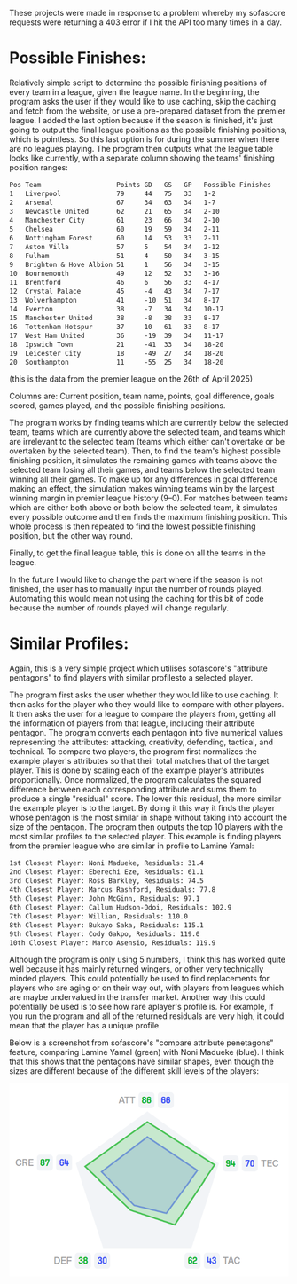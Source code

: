 These projects were made in response to a problem whereby my sofascore requests were returning a 403 
error if I hit the API too many times in a day.

# Possible Finishes:

Relatively simple script to determine the possible finishing positions of every team in a league, 
given the league name. In the beginning, the program asks the user if they would like to use caching,
skip the caching and fetch from the website, or use a pre-prepared dataset from the premier league.
I added the last option because if the season is finished, it's just going to output the final 
league positions as the possible finishing positions, which is pointless. So this last option is for 
during the summer when there are no leagues playing. The program then outputs what the league table 
looks like currently, with a separate column showing the teams' finishing position ranges:

```
Pos Team                   Points GD   GS   GP   Possible Finishes
1   Liverpool              79     44   75   33   1-2              
2   Arsenal                67     34   63   34   1-7              
3   Newcastle United       62     21   65   34   2-10             
4   Manchester City        61     23   66   34   2-10             
5   Chelsea                60     19   59   34   2-11             
6   Nottingham Forest      60     14   53   33   2-11             
7   Aston Villa            57     5    54   34   2-12             
8   Fulham                 51     4    50   34   3-15             
9   Brighton & Hove Albion 51     1    56   34   3-15             
10  Bournemouth            49     12   52   33   3-16             
11  Brentford              46     6    56   33   4-17             
12  Crystal Palace         45     -4   43   34   7-17             
13  Wolverhampton          41     -10  51   34   8-17             
14  Everton                38     -7   34   34   10-17            
15  Manchester United      38     -8   38   33   8-17             
16  Tottenham Hotspur      37     10   61   33   8-17             
17  West Ham United        36     -19  39   34   11-17            
18  Ipswich Town           21     -41  33   34   18-20            
19  Leicester City         18     -49  27   34   18-20            
20  Southampton            11     -55  25   34   18-20            
```

(this is the data from the premier league on the 26th of April 2025)

Columns are: Current position, team name, points, goal difference, goals scored, games played, and 
the possible finishing positions.

The program works by finding teams which are currently below the selected team, teams which are 
currently above the selected team, and teams which are irrelevant to the selected team (teams which 
either can't overtake or be overtaken by the selected team). Then, to find the team's highest 
possible finishing position, it simulates the remaining games with teams above the selected team 
losing all their games, and teams below the selected team winning all their games. To make up for 
any differences in goal difference making an effect, the simulation makes winning teams win by the 
largest winning margin in premier league history (9–0). For matches between teams which are either 
both above or both below the selected team, it simulates every possible outcome and then finds 
the maximum finishing position. This whole process is then repeated to find the lowest possible
finishing position, but the other way round.

Finally, to get the final league table, this is done on all the teams in the league.

In the future I would like to change the part where if the season is not finished, the user has to 
manually input the number of rounds played. Automating this would mean not using the caching for 
this bit of code because the number of rounds played will change regularly.

# Similar Profiles:

Again, this is a very simple project which utilises sofascore's "attribute pentagons" to find 
players with similar profilesto a selected player.

The program first asks the user whether they would like to use caching. It then asks for the 
player who they would like to compare with other players. It then asks the user for a league to 
compare the players from, getting all the information of players from that league, including their 
attribute pentagon. The program converts each pentagon into five numerical values representing the
attributes: attacking, creativity, defending, tactical, and technical. To compare two players, the 
program first normalizes the example player's attributes so that their total matches that of the
target player. This is done by scaling each of the example player's attributes proportionally. 
Once normalized, the program calculates the squared difference between each corresponding attribute 
and sums them to produce a single "residual" score. The lower this residual, the more similar the 
example player is to the target. By doing it this way it finds the player whose pentagon is the 
most similar in shape without taking into account the size of the pentagon. The program then 
outputs the top 10 players with the most similar profiles to the selected player. This example is 
finding players from the premier league who are similar in profile to Lamine Yamal:

```
1st Closest Player: Noni Madueke, Residuals: 31.4
2nd Closest Player: Eberechi Eze, Residuals: 61.1
3rd Closest Player: Ross Barkley, Residuals: 74.5
4th Closest Player: Marcus Rashford, Residuals: 77.8
5th Closest Player: John McGinn, Residuals: 97.1
6th Closest Player: Callum Hudson-Odoi, Residuals: 102.9
7th Closest Player: Willian, Residuals: 110.0
8th Closest Player: Bukayo Saka, Residuals: 115.1
9th Closest Player: Cody Gakpo, Residuals: 119.0
10th Closest Player: Marco Asensio, Residuals: 119.9
```

Although the program is only using 5 numbers, I think this has worked quite well because it has 
mainly returned wingers, or other very technically minded players. This could potentially be used to 
find replacements for players who are aging or on their way out, with players from leagues which are 
maybe undervalued in the transfer market. Another way this could potentially be used is to see how 
rare aplayer's profile is. For example, if you run the program and all of the returned residuals are 
very high, it could mean that the player has a unique profile.

Below is a screenshot from sofascore's "compare attribute penetagons" feature, comparing Lamine
Yamal (green) with Noni Madueke (blue). I think that this shows that the pentagons have similar
shapes, even though the sizes are different because of the different skill levels of the players:

![img.png](img.png)